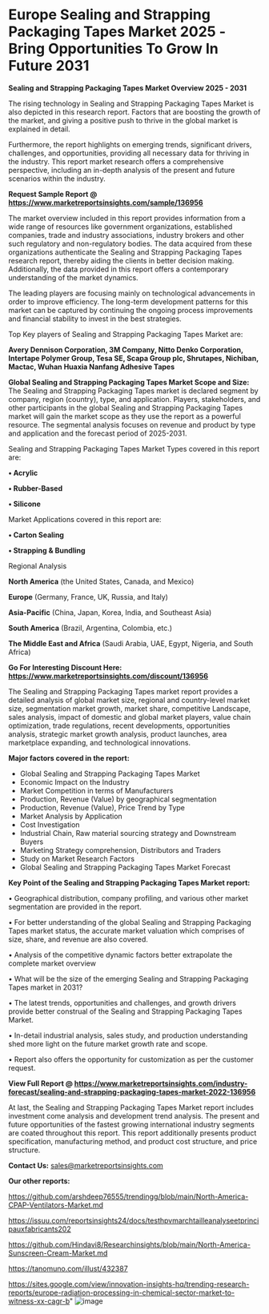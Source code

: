 # Europe Sealing and Strapping Packaging Tapes Market 2025 -Bring Opportunities To Grow In Future 2031

<Strong> Sealing and Strapping Packaging Tapes Market Overview 2025 - 2031</strong>

The rising technology in Sealing and Strapping Packaging Tapes Market is also depicted in this research report. Factors that are boosting the growth of the market, and giving a positive push to thrive in the global market is explained in detail.

Furthermore, the report highlights on emerging trends, significant drivers, challenges, and opportunities, providing all necessary data for thriving in the industry. This report market research offers a comprehensive perspective, including an in-depth analysis of the present and future scenarios within the industry.

<strong>Request Sample Report @ <a href=https://www.marketreportsinsights.com/sample/136956>https://www.marketreportsinsights.com/sample/136956</a></strong>

The market overview included in this report provides information from a wide range of resources like government organizations, established companies, trade and industry associations, industry brokers and other such regulatory and non-regulatory bodies. The data acquired from these organizations authenticate the Sealing and Strapping Packaging Tapes research report, thereby aiding the clients in better decision making. Additionally, the data provided in this report offers a contemporary understanding of the market dynamics.

The leading players are focusing mainly on technological advancements in order to improve efficiency. The long-term development patterns for this market can be captured by continuing the ongoing process improvements and financial stability to invest in the best strategies.

Top Key players of Sealing and Strapping Packaging Tapes Market are:

<strong>Avery Dennison Corporation, 3M Company, Nitto Denko Corporation, Intertape Polymer Group, Tesa SE, Scapa Group plc, Shrutapes, Nichiban, Mactac, Wuhan Huaxia Nanfang Adhesive Tapes</strong>

<strong><b>Global Sealing and Strapping Packaging Tapes Market Scope and Size:</b></strong>
The Sealing and Strapping Packaging Tapes market is declared segment by company, region (country), type, and application. Players, stakeholders, and other participants in the global Sealing and Strapping Packaging Tapes market will gain the market scope as they use the report as a powerful resource. The segmental analysis focuses on revenue and product by type and application and the forecast period of 2025-2031.

Sealing and Strapping Packaging Tapes Market Types covered in this report are:

<strong>• Acrylic

• Rubber-Based

• Silicone</strong>

Market Applications covered in this report are:

<strong>• Carton Sealing

• Strapping & Bundling</strong> 

Regional Analysis

<strong>North America</strong> (the United States, Canada, and Mexico)

<strong>Europe</strong> (Germany, France, UK, Russia, and Italy)

<strong>Asia-Pacific</strong> (China, Japan, Korea, India, and Southeast Asia)

<strong>South America</strong> (Brazil, Argentina, Colombia, etc.)

<strong>The Middle East and Africa</strong> (Saudi Arabia, UAE, Egypt, Nigeria, and South Africa)

<strong>Go For Interesting Discount Here: <a href=https://www.marketreportsinsights.com/discount/136956>https://www.marketreportsinsights.com/discount/136956</a></strong>

The Sealing and Strapping Packaging Tapes market report provides a detailed analysis of global market size, regional and country-level market size, segmentation market growth, market share, competitive Landscape, sales analysis, impact of domestic and global market players, value chain optimization, trade regulations, recent developments, opportunities analysis, strategic market growth analysis, product launches, area marketplace expanding, and technological innovations.

<strong><b>Major factors covered in the report:</b></strong>
<ul>
  <li>Global Sealing and Strapping Packaging Tapes Market </li>
  <li>Economic Impact on the Industry</li>
  <li>Market Competition in terms of Manufacturers</li>
  <li>Production, Revenue (Value) by geographical segmentation</li>
  <li>Production, Revenue (Value), Price Trend by Type</li>
  <li>Market Analysis by Application</li>
  <li>Cost Investigation</li>
  <li>Industrial Chain, Raw material sourcing strategy and Downstream Buyers</li>
  <li>Marketing Strategy comprehension, Distributors and Traders</li>
  <li>Study on Market Research Factors</li>
  <li>Global Sealing and Strapping Packaging Tapes Market Forecast</li>
</ul>

<strong><b>Key Point of the Sealing and Strapping Packaging Tapes Market report:</b></strong>

• Geographical distribution, company profiling, and various other market segmentation are provided in the report.

• For better understanding of the global Sealing and Strapping Packaging Tapes market status, the accurate market valuation which comprises of size, share, and revenue are also covered.

• Analysis of the competitive dynamic factors better extrapolate the complete market overview

• What will be the size of the emerging Sealing and Strapping Packaging Tapes market in 2031?

• The latest trends, opportunities and challenges, and growth drivers provide better construal of the Sealing and Strapping Packaging Tapes Market.

• In-detail industrial analysis, sales study, and production understanding shed more light on the future market growth rate and scope.

• Report also offers the opportunity for customization as per the customer request.

<strong><b>View Full Report @ <a href=https://www.marketreportsinsights.com/industry-forecast/sealing-and-strapping-packaging-tapes-market-2022-136956>https://www.marketreportsinsights.com/industry-forecast/sealing-and-strapping-packaging-tapes-market-2022-136956</a></b></strong>


At last, the Sealing and Strapping Packaging Tapes Market report includes investment come analysis and development trend analysis. The present and future opportunities of the fastest growing international industry segments are coated throughout this report. This report additionally presents product specification, manufacturing method, and product cost structure, and price structure.

<strong>Contact Us:</strong>
sales@marketreportsinsights.com

<strong>Our other reports:</strong>

<a href=https://github.com/arshdeep76555/trendingg/blob/main/North-America-CPAP-Ventilators-Market.md>https://github.com/arshdeep76555/trendingg/blob/main/North-America-CPAP-Ventilators-Market.md</a>

<a href=https://issuu.com/reportsinsights24/docs/testhpvmarchtailleanalyseetprincipauxfabricants202>https://issuu.com/reportsinsights24/docs/testhpvmarchtailleanalyseetprincipauxfabricants202</a>

<a href=https://github.com/Hindavi8/Researchinsights/blob/main/North-America-Sunscreen-Cream-Market.md>https://github.com/Hindavi8/Researchinsights/blob/main/North-America-Sunscreen-Cream-Market.md</a>

<a href=https://tanomuno.com/illust/432387>https://tanomuno.com/illust/432387</a>

<a href=https://sites.google.com/view/innovation-insights-hq/trending-research-reports/europe-radiation-processing-in-chemical-sector-market-to-witness-xx-cagr-b>https://sites.google.com/view/innovation-insights-hq/trending-research-reports/europe-radiation-processing-in-chemical-sector-market-to-witness-xx-cagr-b</a>"
![image](https://github.com/user-attachments/assets/700cf7c8-419c-4190-b898-99346cd06975)
